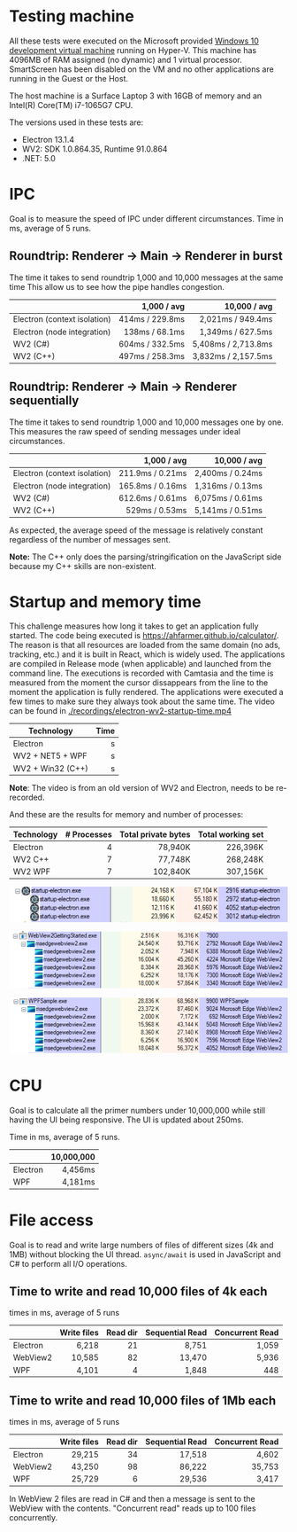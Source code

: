 # Testing machine

All these tests were executed on the Microsoft provided
[Windows 10 development virtual machine](https://developer.microsoft.com/en-us/windows/downloads/virtual-machines/)
running on Hyper-V. This machine has 4096MB of RAM assigned (no dynamic) and 1 virtual processor.
SmartScreen has been disabled on the VM and no other applications
are running in the Guest or the Host.

The host machine is a Surface Laptop 3 with 16GB of memory and an Intel(R) Core(TM) i7-1065G7 CPU.

The versions used in these tests are:

* Electron 13.1.4
* WV2: SDK 1.0.864.35, Runtime 91.0.864
* .NET: 5.0

# IPC

Goal is to measure the speed of IPC under different circumstances.
Time in ms, average of 5 runs.

## Roundtrip: Renderer -> Main -> Renderer in burst

The time it takes to send roundtrip 1,000 and 10,000 messages at the same time
This allow us to see how the pipe handles congestion.

|                              | 1,000 / avg | 10,000 / avg |
| -----------------------------|------------:|-------------:|
| Electron (context isolation) | 414ms / 229.8ms | 2,021ms /  949.4ms  |
| Electron (node integration)  | 138ms /  68.1ms | 1,349ms /  627.5ms  |
| WV2 (C#)                     | 604ms / 332.5ms | 5,408ms / 2,713.8ms |
| WV2 (C++)                    | 497ms / 258.3ms | 3,832ms / 2,157.5ms |

## Roundtrip: Renderer -> Main -> Renderer sequentially

The time it takes to send roundtrip 1,000 and 10,000 messages one by one.
This measures the raw speed of sending messages under ideal circumstances.

|                              | 1,000 / avg | 10,000 / avg |
|------------------------------|------------:|-------------:|
| Electron (context isolation) | 211.9ms / 0.21ms | 2,400ms / 0.24ms |
| Electron (node integration)  | 165.8ms / 0.16ms | 1,316ms / 0.13ms |
| WV2 (C#)                     | 612.6ms / 0.61ms | 6,075ms / 0.61ms |
| WV2 (C++)                    |   529ms / 0.53ms | 5,141ms / 0.51ms |

As expected, the average speed of the message is relatively constant regardless of
the number of messages sent.

**Note:** The C++ only does the parsing/stringification on the JavaScript
side because my C++ skills are non-existent.

# Startup and memory time

This challenge measures how long it takes to get an application fully started. The code being
executed is https://ahfarmer.github.io/calculator/. The reason is that all resources are
loaded from the same domain (no ads, tracking, etc.) and it is built in React, which is widely
used.
The applications are compiled in Release mode (when applicable) and launched from the command
line. The executions is recorded with Camtasia and the time is measured from the moment the
cursor dissappears from the line to the moment the application is fully rendered.
The applications were executed a few times to make sure they always took about the same time.
The video can be found in [./recordings/electron-wv2-startup-time.mp4](./recordings/electron-wv2-startup-time.mp4)

| Technology       | Time |
| ---------------- | ---: |
| Electron         |     s|
| WV2 + NET5 + WPF |     s|
| WV2 + Win32 (C++)|     s|

**Note**: The video is from an old version of WV2 and Electron, needs to be
re-recorded.


And these are the results for memory and number of processes:

| Technology | # Processes | Total private bytes | Total working set |
| ---        |        ---: |                ---: |              ---: |
| Electron   |           4 |             78,940K |          226,396K |
| WV2 C++    |           7 |             77,748K |          268,248K |
| WV2 WPF    |           7 |            102,840K |          307,156K |


![Electron results](./startup-memory/results/electron-13.1.4.png)

![WV2 CPP results](./startup-memory/results/wv2-cpp-1.0.864.35.png)

![WV2 WPF results](./startup-memory/results/wv2-wpf-1.0.864.35.png)

# CPU

Goal is to calculate all the primer numbers under 10,000,000 while still having the UI being responsive. The UI is updated about 250ms.

Time in ms, average of 5 runs.

|          | 10,000,000 |
| ---------|-----------:|
| Electron |    4,456ms |
| WPF      |    4,181ms |

# File access

Goal is to read and write large numbers of files of different sizes (4k and 1MB) without blocking the UI thread.
`async/await` is used in JavaScript and C# to perform all I/O operations.

## Time to write and read 10,000 files of 4k each

times in ms, average of 5 runs

|          | Write files | Read dir | Sequential Read | Concurrent Read |
| ---------|------------:|---------:|----------------:|----------------:|
| Electron |       6,218 |       21 |           8,751 |           1,059 |
| WebView2 |      10,585 |       82 |          13,470 |           5,936 |
| WPF      |       4,101 |        4 |           1,848 |             448 |

## Time to write and read 10,000 files of 1Mb each

times in ms, average of 5 runs

|          | Write files | Read dir | Sequential Read | Concurrent Read |
| ---------|------------:|---------:|----------------:|----------------:|
| Electron |      29,215 |       34 |          17,518 |           4,602 |
| WebView2 |      43,250 |       98 |          86,222 |          35,753 |
| WPF      |      25,729 |        6 |          29,536 |           3,417 |

In WebView 2 files are read in C# and then a message is sent to the WebView with the contents.
"Concurrent read" reads up to 100 files concurrently.
